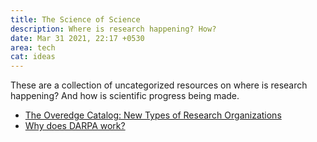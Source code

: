 ```yaml
---
title: The Science of Science
description: Where is research happening? How?
date: Mar 31 2021, 22:17 +0530
area: tech
cat: ideas
---
```


These are a collection of uncategorized resources on where is research happening?
And how is scientific progress being made.

- [The Overedge Catalog: New Types of Research Organizations](https://arbesman.net/overedge/)
- [Why does DARPA work?](https://benjaminreinhardt.com/wddw)